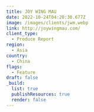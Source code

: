 ```yaml
---
title: JOY WING MAU
date: 2022-10-24T04:20:30.677Z
image: /images/clients/jwm.webp
link: http://joywingmau.com/
client_type:
  - Produce Report
region:
  - Asia
country:
  - China
flags:
  - Feature
draft: false
_build:
  list: true
  publishResources: true
  render: false
---
```

